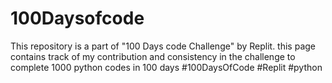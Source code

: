# 100Daysofcode
This repository is a part of "100 Days code Challenge" by Replit. this page contains track of my contribution and consistency in the  challenge  to complete 1000 python codes in 100 days #100DaysOfCode #Replit #python
